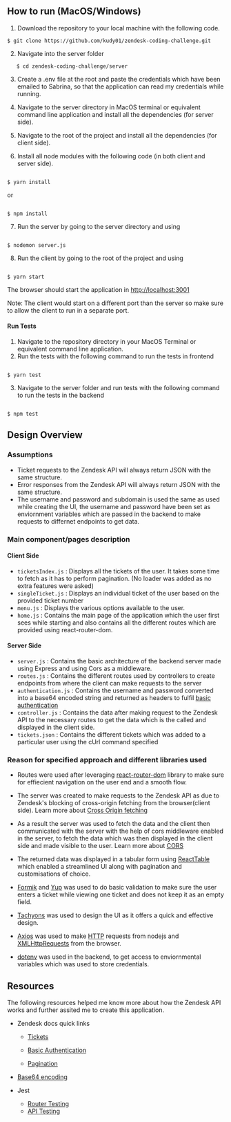 ## How to run (MacOS/Windows)

1. Download the repository to your local machine with the following code.

```
$ git clone https://github.com/kudy01/zendesk-coding-challenge.git
```

2. Navigate into the server folder

```
   $ cd zendesk-coding-challenge/server
```

3. Create a .env file at the root and paste the credentials which have been emailed to Sabrina, so that the application can read my credentials while running.

4. Navigate to the server directory in MacOS terminal or equivalent command line application and install all the dependencies (for server side).

5. Navigate to the root of the project and install all the dependencies (for client side).

6. Install all node modules with the following code (in both client and server side).

```

$ yarn install

```

or

```

$ npm install

```

7. Run the server by going to the server directory and using

```

$ nodemon server.js

```

8. Run the client by going to the root of the project and using

```

$ yarn start

```

The browser should start the application in [http://localhost:3001](http://localhost:3001)

Note: The client would start on a different port than the server so make sure to allow the client to run in a separate port.

#### Run Tests

1. Navigate to the repository directory in your MacOS Terminal or equivalent command line application.
2. Run the tests with the following command to run the tests in frontend

```

$ yarn test

```

3. Navigate to the server folder and run tests with the following command to run the tests in the backend

```

$ npm test

```

## Design Overview

### Assumptions

- Ticket requests to the Zendesk API will always return JSON with the same structure.
- Error responses from the Zendesk API will always return JSON with the same structure.
- The username and password and subdomain is used the same as used while creating the UI, the username and password have been set as enviornment variables which are passed in the backend to make requests to differnet endpoints to get data.

### Main component/pages description

#### Client Side

- `ticketsIndex.js` : Displays all the tickets of the user. It takes some time to fetch as it has to perform pagination. (No loader was added as no extra features were asked)
- `singleTicket.js` : Displays an individual ticket of the user based on the provided ticket number
- `menu.js` : Displays the various options available to the user.
- `home.js` : Contains the main page of the application which the user first sees while starting and also contains all the different routes which are provided using react-router-dom.

#### Server Side

- `server.js` : Contains the basic architecture of the backend server made using Express and using Cors as a middleware.
- `routes.js` : Contains the different routes used by controllers to create endpoints from where the client can make requests to the server
- `authentication.js` : Contains the username and password converted into a base64 encoded string and returned as headers to fulfil [basic authentication](https://developer.zendesk.com/rest_api/docs/support/introduction#using-basic-authentication)
- `controller.js` : Contains the data after making request to the Zendesk API to the necessary routes to get the data which is the called and displayed in the client side.
- `tickets.json` : Contains the different tickets which was added to a particular user using the cUrl command specified

### Reason for specified approach and different libraries used

- Routes were used after leveraging [react-router-dom](https://reactrouter.com/web/guides/quick-start) library to make sure for effiecient navigation on the user end and a smooth flow.

- The server was created to make requests to the Zendesk API as due to Zendesk's blocking of cross-origin fetching from the browser(client side). Learn more about [Cross Origin fetching](https://javascript.info/fetch-crossorigin#:~:text=If%20we%20send%20a%20fetch,site%2C%20it%20will%20probably%20fail.&text=Cross%2Dorigin%20requests%20%E2%80%93%20those%20sent,%3A%20Cross%2DOrigin%20Resource%20Sharing.)

- As a result the server was used to fetch the data and the client then communicated with the server with the help of cors middleware enabled in the server, to fetch the data which was then displayed in the client side and made visible to the user. Learn more about [CORS](https://developer.mozilla.org/en-US/docs/Web/HTTP/CORS)

- The returned data was displayed in a tabular form using [ReactTable](https://www.npmjs.com/package/react-table) which enabled a streamlined UI along with pagination and customisations of choice.

- [Formik](https://formik.org/docs/overview) and [Yup](https://github.com/jquense/yup) was used to do basic validation to make sure the user enters a ticket while viewing one ticket and does not keep it as an empty field.

- [Tachyons](https://tachyons.io/) was used to design the UI as it offers a quick and effective design.

- [Axios](https://axios-http.com/docs/intro) was used to make [HTTP](http://nodejs.org/api/http.html) requests from nodejs and [XMLHttpRequests](https://developer.mozilla.org/en-US/docs/Web/API/XMLHttpRequest) from the browser.

- [dotenv](https://www.npmjs.com/package/dotenv) was used in the backend, to get access to enviornmental variables which was used to store credentials.

## Resources

The following resources helped me know more about how the Zendesk API works and further assited me to create this application.

- Zendesk docs quick links

  - [Tickets](https://developer.zendesk.com/rest_api/docs/support/tickets)

  - [Basic Authentication](https://developer.zendesk.com/rest_api/docs/support/introduction#using-basic-authentication)

  - [Pagination](https://develop.zendesk.com/hc/en-us/articles/360001068607-Paginating-through-lists#cursor)

- [Base64 encoding](https://stackoverflow.com/questions/6182315/how-to-do-base64-encoding-in-node-js)

- Jest
  - [Router Testing](https://javascript.plainenglish.io/testing-react-router-with-jest-bc13d367bad)
  - [API Testing](https://github.com/axios/axios/issues/1754)

```

```
